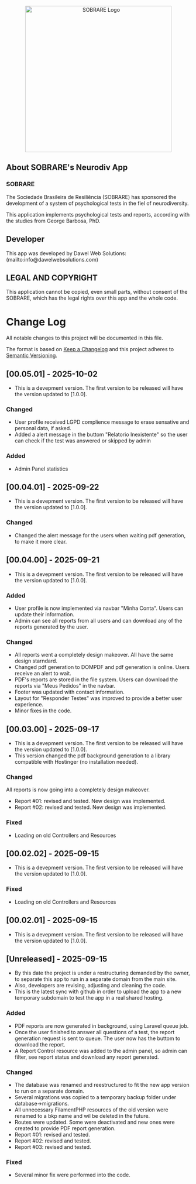 <p align="center"><a href="https://sobrare.com.br" target="_blank"><img src="https://sobrare.com.br/storage/iKHGtMP4DTTQMQniwnotX0J8YH9jpc-metaTE9HT19TQlJfUFJFVE9fMDMucG5n-.png" width="400" alt="SOBRARE Logo"></a></p>


## About SOBRARE's Neurodiv App

<h3>SOBRARE</h3>

<p> The Sociedade Brasileira de Resiliência (SOBRARE) has sponsored the development of a system of psychological tests in the fiel of neurodiversity.</p>

<p>This application implements psychological tests and reports, according with the studies from George Barbosa, PhD.</p>

## Developer

<p>This app was developed by Dawel Web Solutions: (mailto:info@dawelwebsolutions.com)</p>

## LEGAL AND COPYRIGHT

<p>This application cannot be copied, even small parts, without consent of the SOBRARE, which has the legal rights over this app and the whole code.</p>


# Change Log
All notable changes to this project will be documented in this file.
 
The format is based on [Keep a Changelog](http://keepachangelog.com/)
and this project adheres to [Semantic Versioning](http://semver.org/).
 
## [00.05.01] - 2025-10-02 
- This is a devepment version. The first version to be released will have the version updated to [1.0.0].

### Changed
- User profile received LGPD complience message to erase sensative and personal data, if asked.
- Added a alert message in the buttom "Relatorio Inexistente" so the user can check if the test was answered or skipped by admin

### Added
- Admin Panel statistics

## [00.04.01] - 2025-09-22 
- This is a devepment version. The first version to be released will have the version updated to [1.0.0].

### Changed
- Changed the alert message for the users when waiting pdf generation, to make it more clear.

## [00.04.00] - 2025-09-21 
- This is a devepment version. The first version to be released will have the version updated to [1.0.0].

### Added
- User profile is now implemented via navbar "Minha Conta". Users can update their information.
- Admin can see all reports from all users and can download any of the reports generated by the user.

### Changed
- All reports went a completely design makeover. All have the same design starndard.
- Changed pdf generation to DOMPDF and pdf generation is online. Users receive an alert to wait.
- PDF's reports are stored in the file system. Users can download the reports via "Meus Pedidos" in the navbar.
- Footer was updated with contact information.
- Layout for "Responder Testes" was improved to provide a better user experience.
- Minor fixes in the code.


## [00.03.00] - 2025-09-17 
- This is a devepment version. The first version to be released will have the version updated to [1.0.0].
- This version changed the pdf background generation to a library compatible with Hostinger (no installation needed).

### Changed
All reports is now going into a completely design makeover.
- Report #01: revised and tested. New design was implemented. 
- Report #02: revised and tested. New design was implemented.


### Fixed
- Loading on old Controllers and Resources

## [00.02.02] - 2025-09-15 
- This is a devepment version. The first version to be released will have the version updated to [1.0.0].

### Fixed
- Loading on old Controllers and Resources

## [00.02.01] - 2025-09-15 
- This is a devepment version. The first version to be released will have the version updated to [1.0.0].

## [Unreleased] - 2025-09-15
- By this date the project is under a restructuring demanded by the owner, to separate this app to run in a separate domain from the main site.
- Also, developers are revising, adjusting and cleaning the code.
- This is the latest sync with github in order to upload the app to a new temporary subdomain to test the app in a real shared hosting.

 
### Added
- PDF reports are now generated in background, using Laravel queue job.
- Once the user finished to answer all questions of a test, the report generation request is sent to queue. The user now has the buttom to download the report.
- A Report Control resource was added to the admin panel, so admin can filter, see report status and download any report generated.
 
### Changed
- The database was renamed and reestructured to fit the new app version to run on a separate domain.
- Several migrations was copied to a temporary backup folder under database->migrations.
- All unnecessary FilamentPHP resources of the old version were renamed to a bkp name and wil be deleted in the future.
- Routes were updated. Some were deactivated and new ones were created to provide PDF report generation.
- Report #01: revised and tested. 
- Report #02: revised and tested. 
- Report #03: revised and tested. 

### Fixed
- Several minor fix were performed into the code.


  
